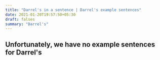 ```yaml
---
title: "Darrel's in a sentence | Darrel's example sentences"
date: 2021-01-20T19:57:50+05:30
draft: falses
summary: "Darrel's"
---
```

## Unfortunately, we have no example sentences for Darrel's                 
